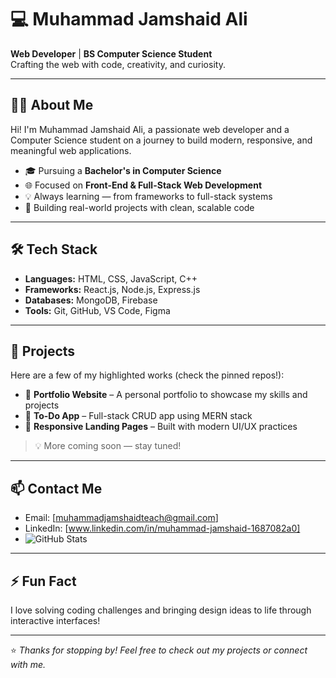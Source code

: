 # 💻 Muhammad Jamshaid Ali

**Web Developer** | **BS Computer Science Student**  
Crafting the web with code, creativity, and curiosity.

---

## 👨‍💻 About Me

Hi! I'm Muhammad Jamshaid Ali, a passionate web developer and a Computer Science student on a journey to build modern, responsive, and meaningful web applications.

- 🎓 Pursuing a **Bachelor's in Computer Science**
- 🌐 Focused on **Front-End & Full-Stack Web Development**
- 💡 Always learning — from frameworks to full-stack systems
- 🚀 Building real-world projects with clean, scalable code

---

## 🛠️ Tech Stack

- **Languages:** HTML, CSS, JavaScript, C++
- **Frameworks:** React.js, Node.js, Express.js
- **Databases:** MongoDB, Firebase
- **Tools:** Git, GitHub, VS Code, Figma

---

## 📌 Projects

Here are a few of my highlighted works (check the pinned repos!):

- 🔹 **Portfolio Website** – A personal portfolio to showcase my skills and projects  
- 🔹 **To-Do App** – Full-stack CRUD app using MERN stack  
- 🔹 **Responsive Landing Pages** – Built with modern UI/UX practices

> 💡 More coming soon — stay tuned!

---

## 📫 Contact Me

- Email: [muhammadjamshaidteach@gmail.com]  
- LinkedIn: [www.linkedin.com/in/muhammad-jamshaid-1687082a0]
- ![GitHub Stats](https://github-readme-stats.vercel.app/api?username=jamshaidmadni&show_icons=true&theme=radical)
---

## ⚡ Fun Fact

I love solving coding challenges and bringing design ideas to life through interactive interfaces!

---

⭐ *Thanks for stopping by! Feel free to check out my projects or connect with me.*

